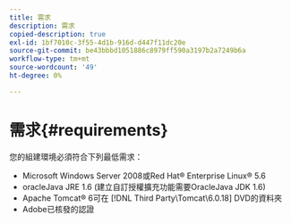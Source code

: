 ```yaml
---
title: 需求
description: 需求
copied-description: true
exl-id: 1bf7010c-3f55-4d1b-916d-d447f11dc20e
source-git-commit: be43bbbd1051886c8979ff590a3197b2a7249b6a
workflow-type: tm+mt
source-wordcount: '49'
ht-degree: 0%

---
```


# 需求{#requirements}

您的組建環境必須符合下列最低需求：

* Microsoft Windows Server 2008或Red Hat® Enterprise Linux® 5.6
* oracleJava JRE 1.6 (建立自訂授權擴充功能需要OracleJava JDK 1.6)
* Apache Tomcat® 6可在 [!DNL Third Party\Tomcat\6.0.18] DVD的資料夾
* Adobe已核發的認證
